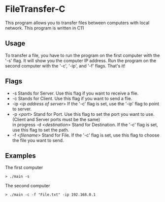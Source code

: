 # FileTransfer-C
This program allows you to transfer files between computers with local network. This program is written in C11

## Usage
To transfer a file, you have to run the program on the first computer with the '-s' flag. It will show you the computer IP address. Run the program on the second computer with the '-c', '-ip', and '-f' flags. That's it!

## Flags
- -s                              Stands for Server. Use this flag if you want to receive a flie.
- -c                              Stands for Client. Use this flag if you want to send a flie.
- -ip <*ip address of server*>    If the '-c' flag is set, use the '-ip' flag to point to server.
- -p <*port*>                     Stand for Port. Use this flag to set the port you want to use. (Client and Server ports must be the same)      
in progress -d <*destination*>    Stand for Destination. If the '-c' flag is set, use this flag to set the path.
- -f <*filename*>                 Stand for File. If the '-c' flag is set, use this flag to choose the file you want to send.

## Examples
The first computer
```terminal
> ./main -s
```
The second computer
```terminal
> ./main -c -f "File.txt" -ip 192.168.0.1
```
